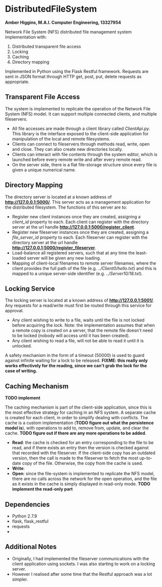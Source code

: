 # DistributedFileSystem
<b>Amber Higgins, M.A.I. Computer Engineering, 13327954</b>

Network File System (NFS) distributed file management system implementation with:
1. Distributed transparent file access
2. Locking
3. Caching
4. Directory mapping

Implemented in Python using the Flask Restful framework. 
Requests are sent in JSON format through HTTP get, post, put, delete requests as appropriate.


## Transparent File Access
The system is implemented to replicate the operation of the Network File System (NFS) model. It can support multiple connected clients, and multiple fileservers. 
* All file accesses are made through a client library called <i>ClientApi.py</i>. This library is the interface exposed to the client-side application for manipulation of the local and remote filesystems.
* Clients can connect to fileservers through methods read, write, open and close. They can also create new directories locally. 
* Clients can interact with file contents through the system editor, which is launched before every remote write and after every remote read.
* On the server side, there is a flat file-storage structure since every file is given a unique numerical name. 


## Directory Mapping
The directory server is located at a known address of <b>http://127.0.0.1:5000/</b>. This server acts as a management application for the distributed filesystem.
The functions of this server are to:
* Register new client instances once they are created, assigning a <i>client_id</i> property to each. Each client can register with the directory server at the url handle <b>http://127.0.0.1:5000/register_client</b>.
* Register new fileserver instances once they are created, assigning a <i>file_server_id</i> property to each. Each fileserver can register with the directory server at the url handle <b>http://127.0.0.1:5000/register_fileserver</b>.
* Load-balance all registered servers, such that at any time the least-loaded server will be given any new loading.
* Mapping of client-local filenames to remote server filenames, where the client provides the full path of the file (e.g. <i>../Client0/hello.txt</i>) and this is mapped to a unique server-side identifier (e.g. <i>../Server10/18.txt</i>).

## Locking Service
The locking server is located at a known address of <b>http://127.0.0.1:5001/</b>. Any requests for a read/write must first be routed through this service for approval.
* Any client wishing to write to a file, waits until the file is not locked before acquiring the lock. Note: the implementation assumes that when a remote copy is created on a server, that the remote file doesn't need to be locked (nobody will access until it has been created).
* Any client wishing to read a file, will not be able to read it until it is unlocked. 

A safety mechanism in the form of a timeout (50000) is used to guard against infinite waiting for a lock to be released. <b>FIXME: this really only works effectively for the reading, since we can't grab the lock for the case of writing.</b>

## Caching Mechanism
<b>TODO implement</b>

The caching mechanism is part of the client-side application, since this is the most effective strategy for caching in an NFS system. A separate cache is created for each client, in order to simplify dealing with conflicts.
The cache is a custom implementation (<b>TODO figure out what the persistence model is</b>), with operations to add to, remove from, update, and clear the cache. <b>TODO figure out if there are any more operations to be added</b>.
* <b>Read</b>: the cache is checked for an entry corresponding to the file to be read, and if there exists an entry then the version is checked against that recorded with the fileserver. If the client-side copy has an outdated version, then the call is made to the fileserver to fetch the most up-to-date copy of the file. Otherwise, the copy from the cache is used.
* <b>Write</b>: 
* <b>Open</b>: since the file-system is implemented to replicate the NFS model, there are no calls across the network for the open operation, and the file as it exists in the cache is simply displayed in read-only mode. <b>TODO implement the read-only part</b>


## Dependencies
* Python 2.7.9
* flask, flask_restful
* requests
*

## Additional Notes
* Originally, I had implemented the fileserver communications with the client application using sockets. I was also starting to work on a locking server.
* However I realised after some time that the Restful approach was a lot simpler.
